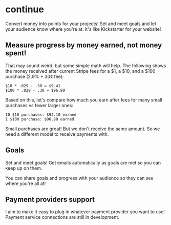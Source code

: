 # continue

Convert money into points for your projects! Set and meet goals and let your audience know where you're at. It's like Kickstarter for your website!

## Measure progress by money earned, not money spent!

That may sound weird, but some simple math will help. The following shows the money received after current Stripe fees for a $1, a $10, and a $100 purchase (2.9% + 30&cent; fee):

```$1 * .029 - .30 = $0.67
$10 * .029 - .30 = $9.41
$100 * .029 - .30 = $96.80
```

Based on this, let's compare how much you earn after fees for many small purchases vs fewer larger ones:

```100 $1 purchases: $67.00 earned
10 $10 purchases: $94.10 earned
1 $100 purchase: $96.80 earned
```

Small purchases are great! But we don't receive the same amount. So we need a different model to receive payments with.

## Goals

Set and meet goals! Get emails automatically as goals are met so you can keep up on them.

You can share goals and progress with your audience so they can see where you're all at!

## Payment providers support

I aim to make it easy to plug in whatever payment provider you want to use! Payment service connections are still in development.

